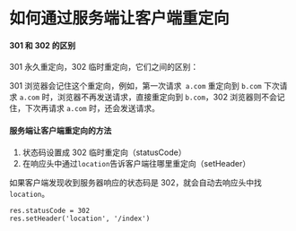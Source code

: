 # 如何通过服务端让客户端重定向

#### 301 和 302 的区别

301 永久重定向，302 临时重定向，它们之间的区别：

301 浏览器会记住这个重定向，例如，第一次请求` a.com` 重定向到 `b.com` 下次请求 `a.com` 时，浏览器不再发送请求，直接重定向到 `b.com`，302 浏览器则不会记住，下次再请求 `a.com` 时，还会发送请求。

#### 服务端让客户端重定向的方法

1. 状态码设置成 302 临时重定向（statusCode）
2. 在响应头中通过`location`告诉客户端往哪里重定向（setHeader）

如果客户端发现收到服务器响应的状态码是 302，就会自动去响应头中找`location`。

```
res.statusCode = 302
res.setHeader('location', '/index')
```
